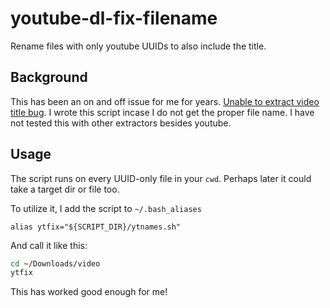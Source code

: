 # youtube-dl-fix-filename

Rename files with only youtube UUIDs to also include the title.

## Background

This has been an on and off issue for me for years. [Unable to extract video title bug](https://github.com/ytdl-org/youtube-dl/issues/21934). I wrote this script incase I do not get the proper file name. I have not tested this with other extractors besides youtube.

## Usage

The script runs on every UUID-only file in your `cwd`. Perhaps later it could take a target dir or file too.

To utilize it, I add the script to `~/.bash_aliases`

`alias ytfix="${SCRIPT_DIR}/ytnames.sh"`

And call it like this:

```bash
cd ~/Downloads/video
ytfix
```

This has worked good enough for me!
